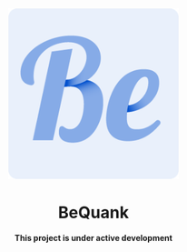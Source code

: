 <div align="center" markdown="1">

<img src="./logo.png" alt="BeQuank" width="300">

<h1>BeQuank</h1>

**This project is under active development**

</div>

